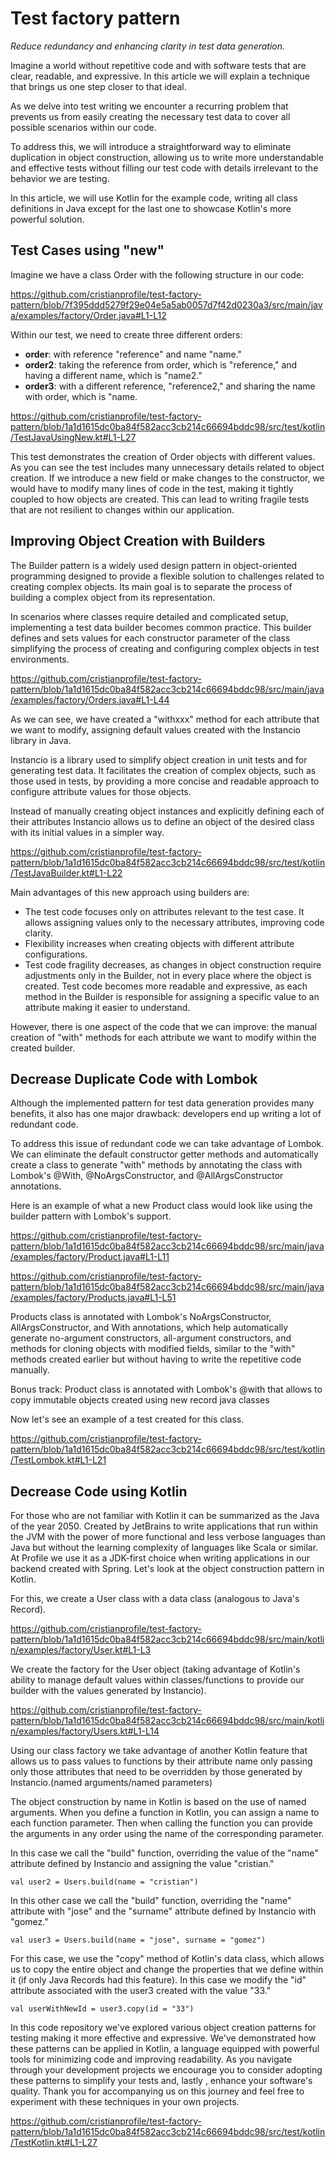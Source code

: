 # Test factory pattern

*Reduce redundancy and enhancing clarity in test data generation.*

Imagine a world without repetitive code and with software tests that are clear, readable, and expressive. In this article we will explain a technique that brings us one step closer to that ideal.

As we delve into test writing we encounter a recurring problem that prevents us from easily creating the necessary test data to cover all possible scenarios within our code.

To address this, we will introduce a straightforward way to eliminate duplication in object construction, allowing us to write more understandable and effective tests without filling our test code with details irrelevant to the behavior we are testing.

In this article, we will use Kotlin for the example code, writing all class definitions in Java except for the last one to showcase Kotlin's more powerful solution.


## Test Cases using "new"
    


Imagine we have a class Order with the following structure in our code:


https://github.com/cristianprofile/test-factory-pattern/blob/7f395ddd5279f29e04e5a5ab0057d7f42d0230a3/src/main/java/examples/factory/Order.java#L1-L12




Within our test, we need to create three different orders:

- **order**: with reference "reference" and name "name."
- **order2**: taking the reference from order, which is "reference," and having a different name, which is "name2."
- **order3**: with a different reference, "reference2," and sharing the name with order, which is "name.


https://github.com/cristianprofile/test-factory-pattern/blob/1a1d1615dc0ba84f582acc3cb214c66694bddc98/src/test/kotlin/TestJavaUsingNew.kt#L1-L27


This test demonstrates the creation of Order objects with different values. As you can see the test includes many unnecessary details related to object creation. If we introduce a new field or make changes to the constructor, we would have to modify many lines of code in the test, making it tightly coupled to how objects are created. This can lead to writing fragile tests that are not resilient to changes within our application.

## Improving Object Creation with Builders

The Builder pattern is a widely used design pattern in object-oriented programming designed to provide a flexible solution to challenges related to creating complex objects. Its main goal is to separate the process of building a complex object from its representation.

In scenarios where classes require detailed and complicated setup, implementing a test data builder becomes common practice. This builder defines and sets values for each constructor parameter of the class simplifying the process of creating and configuring complex objects in test environments.


https://github.com/cristianprofile/test-factory-pattern/blob/1a1d1615dc0ba84f582acc3cb214c66694bddc98/src/main/java/examples/factory/Orders.java#L1-L44


As we can see, we have created a "withxxx" method for each attribute that we want to modify, assigning default values created with the Instancio library in Java.

Instancio is a library used to simplify object creation in unit tests and for generating test data. It facilitates the creation of complex objects, such as those used in tests, by providing a more concise and readable approach to configure attribute values for those objects.

Instead of manually creating object instances and explicitly defining each of their attributes Instancio allows us to define an object of the desired class with its initial values in a simpler way.


https://github.com/cristianprofile/test-factory-pattern/blob/1a1d1615dc0ba84f582acc3cb214c66694bddc98/src/test/kotlin/TestJavaBuilder.kt#L1-L22

Main advantages of this new approach using builders are:

- The test code focuses only on attributes relevant to the test case.
It allows assigning values only to the necessary attributes, improving code clarity.
- Flexibility increases when creating objects with different attribute configurations.
- Test code fragility decreases, as changes in object construction require adjustments only in the Builder, not in every place where the object is created.
Test code becomes more readable and expressive, as each method in the Builder is responsible for assigning a specific value to an attribute making it easier to understand.

However, there is one aspect of the code that we can improve: the manual creation of "with" methods for each attribute we want to modify within the created builder.

## Decrease Duplicate Code with Lombok

Although the implemented pattern for test data generation provides many benefits, it also has one major drawback: developers end up writing a lot of redundant code.

To address this issue of redundant code we can take advantage of Lombok. We can eliminate the default constructor getter methods and automatically create a class to generate "with" methods by annotating the class with Lombok's @With, @NoArgsConstructor, and @AllArgsConstructor annotations.

Here is an example of what a new Product class would look like using the builder pattern with Lombok's support.


https://github.com/cristianprofile/test-factory-pattern/blob/1a1d1615dc0ba84f582acc3cb214c66694bddc98/src/main/java/examples/factory/Product.java#L1-L11


https://github.com/cristianprofile/test-factory-pattern/blob/1a1d1615dc0ba84f582acc3cb214c66694bddc98/src/main/java/examples/factory/Products.java#L1-L51



Products class is annotated with Lombok's NoArgsConstructor, AllArgsConstructor, and With annotations, which help automatically generate no-argument constructors, all-argument constructors, and methods for cloning objects with modified fields, similar to the "with" methods created earlier but without having to write the repetitive code manually.

Bonus track: Product class is annotated with Lombok's @with that allows to copy immutable objects created using new record java classes

Now let's see an example of a test created for this class.


https://github.com/cristianprofile/test-factory-pattern/blob/1a1d1615dc0ba84f582acc3cb214c66694bddc98/src/test/kotlin/TestLombok.kt#L1-L21

## Decrease Code using Kotlin

For those who are not familiar with Kotlin it can be summarized as the Java of the year 2050. Created by JetBrains to write applications that run within the JVM with the power of more functional and less verbose languages than Java but without the learning complexity of languages like Scala or similar. At Profile we use it as a JDK-first choice when writing applications in our backend created with Spring. Let's look at the object construction pattern in Kotlin.

For this, we create a User class with a data class (analogous to Java's Record).

https://github.com/cristianprofile/test-factory-pattern/blob/1a1d1615dc0ba84f582acc3cb214c66694bddc98/src/main/kotlin/examples/factory/User.kt#L1-L3


We create the factory for the User object (taking advantage of Kotlin's ability to manage default values within classes/functions to provide our builder with the values generated by Instancio).

https://github.com/cristianprofile/test-factory-pattern/blob/1a1d1615dc0ba84f582acc3cb214c66694bddc98/src/main/kotlin/examples/factory/Users.kt#L1-L14


Using our class factory we take advantage of another Kotlin feature that allows us to pass values to functions by their attribute name only passing only those attributes that need to be overridden by those generated by Instancio.(named arguments/named parameters)

The object construction by name in Kotlin is based on the use of named arguments. When you define a function in Kotlin, you can assign a name to each function parameter. Then when calling the function you can provide the arguments in any order using the name of the corresponding parameter.


In this case we call the "build" function, overriding the value of the "name" attribute defined by Instancio and assigning the value "cristian."

    val user2 = Users.build(name = "cristian")


In this other case we call the "build" function, overriding the "name" attribute with "jose" and the "surname" attribute defined by Instancio with "gomez."

    val user3 = Users.build(name = "jose", surname = "gomez")


For this case, we use the "copy" method of Kotlin's data class, which allows us to copy the entire object and change the properties that we define within it (if only Java Records had this feature). In this case we modify the "id" attribute associated with the user3 created with the value "33."

    val userWithNewId = user3.copy(id = "33")

In this code repository we've explored various object creation patterns for testing  making it more effective and expressive. We've demonstrated how these patterns can be applied in Kotlin, a language equipped with powerful tools for minimizing code and improving readability. As you navigate through your development projects we encourage you to consider adopting these patterns to simplify your tests and, lastly , enhance your software's quality. Thank you for accompanying us on this journey and feel free to experiment with these techniques in your own projects.

https://github.com/cristianprofile/test-factory-pattern/blob/1a1d1615dc0ba84f582acc3cb214c66694bddc98/src/test/kotlin/TestKotlin.kt#L1-L27
